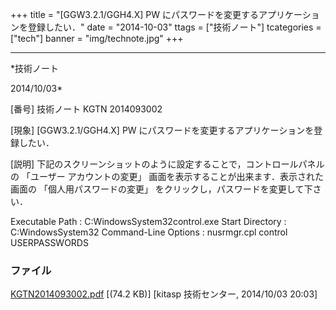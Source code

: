 ﻿+++
title = "[GGW3.2.1/GGH4.X] PW にパスワードを変更するアプリケーションを登録したい．"
date = "2014-10-03"
ttags = ["技術ノート"]
tcategories = ["tech"]
banner = "img/technote.jpg"
+++

-----------------------------------------------------------------------------------------------------------------------------

*技術ノート

2014/10/03*


[番号]
技術ノート KGTN 2014093002

[現象]
[GGW3.2.1/GGH4.X] PW
にパスワードを変更するアプリケーションを登録したい．

[説明]
下記のスクリーンショットのように設定することで，コントロールパネルの
「ユーザー アカウントの変更」
画面を表示することが出来ます．表示された画面の
「個人用パスワードの変更」 をクリックし，パスワードを変更して下さい．

Executable Path : C:WindowsSystem32control.exe
Start Directory : C:WindowsSystem32
Command-Line Options : nusrmgr.cpl control USERPASSWORDS


### ファイル

 
 


[KGTN2014093002.pdf](http://techreport.kitasp.net/attachments/download/1746/KGTN2014093002.pdf)
 [(74.2 KB)] [kitasp 技術センター, 2014/10/03
20:03]


 


 


